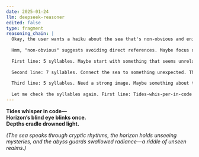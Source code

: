 ```yaml
---
date: 2025-01-24
llm: deepseek-reasoner
edited: false
type: fragment
reasoning_chain: |
  Okay, the user wants a haiku about the sea that's non-obvious and enigmatic. Let me start by recalling what a haiku is—three lines with a 5-7-5 syllable structure. But I need to make sure it's not the usual clichés like waves crashing or sandy beaches.
  
  Hmm, "non-obvious" suggests avoiding direct references. Maybe focus on elements around the sea rather than the sea itself. Maybe something about the horizon, the depth, or creatures in the deep. Enigmatic means it should have a mysterious feel, perhaps something that invites deeper thought.
  
  First line: 5 syllables. Maybe start with something that seems unrelated. Tides are common, but maybe personify them. "Tides whisper in code"—that's 5 syllables. It introduces a hidden message, which is enigmatic.
  
  Second line: 7 syllables. Connect the sea to something unexpected. The horizon is a boundary between sea and sky. "Horizon’s blind eye blinks"—personifying the horizon as having a blind eye that blinks. Blinks could refer to the sun setting or a lighthouse. Gives a sense of something watching but not seeing.
  
  Third line: 5 syllables. Need a strong image. Maybe something about the depths. "Depths cradle drowned light"—light doesn't drown, but in the deep sea, light fades. Using "drowned" gives a poetic twist. It suggests something lost but held by the sea.
  
  Let me check the syllables again. First line: Tides-whis-per-in-code (5). Second: Ho-ri-zon’s-blind-eye-blinks (7). Third: Depths-cra-dle-drowned-light (5). Yes, that works. The imagery ties together the hidden messages of the tides, the mysterious horizon, and the light swallowed by the depths. It avoids obvious sea elements and creates a mysterious atmosphere.
---
```


**Tides whisper in code—**  
**Horizon’s blind eye blinks once.**  
**Depths cradle drowned light.**  

*(The sea speaks through cryptic rhythms, the horizon holds unseeing mysteries, and the abyss guards swallowed radiance—a riddle of unseen realms.)*
